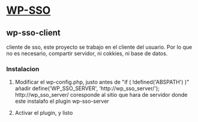 # [WP-SSO](https://gitlab.com/wp-sso)

## wp-sso-client

cliente de sso, este proyecto se trabajo en el cliente del usuario. Por lo que no es necesario, compartir servidor, ni cokkies, ni base de datos.

### Instalacion

1. Modificar el wp-config.php, justo antes de "if ( !defined('ABSPATH') )" añadir define('WP_SSO_SERVER', 'http://wp_sso_server/'); http://wp_sso_server/ coresponde al sitio que hara de servidor donde este instalafo el plugin wp-sso-server

2. Activar el plugin, y listo

